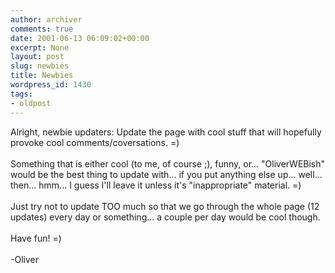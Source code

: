 ```yaml
---
author: archiver
comments: true
date: 2001-06-13 06:09:02+00:00
excerpt: None
layout: post
slug: newbies
title: Newbies
wordpress_id: 1430
tags:
- oldpost
---
```


Alright, newbie updaters: Update the page with cool stuff that will hopefully provoke cool comments/coversations. =)<br /><br />Something that is either cool (to me, of course ;), funny, or... "OliverWEBish" would be the best thing to update with... if you put anything else up... well... then... hmm... I guess I'll leave it unless it's "inappropriate" material. =)<br /><br />Just try not to update TOO much so that we go through the whole page (12 updates) every day or something... a couple per day would be cool though.<br /><br />Have fun! =)<br /><br />-Oliver